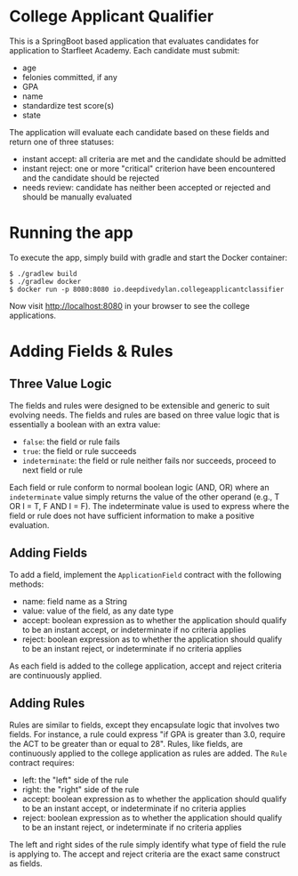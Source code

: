 # College Applicant Qualifier
This is a SpringBoot based application that evaluates candidates for application to Starfleet Academy. Each candidate must submit:
* age
* felonies committed, if any
* GPA
* name
* standardize test score(s)
* state

The application will evaluate each candidate based on these fields and return one of three statuses:
* instant accept: all criteria are met and the candidate should be admitted
* instant reject: one or more "critical" criterion have been encountered and the candidate should be rejected
* needs review: candidate has neither been accepted or rejected and should be manually evaluated

# Running the app

To execute the app, simply build with gradle and start the Docker container:
```
$ ./gradlew build
$ ./gradlew docker
$ docker run -p 8080:8080 io.deepdivedylan.collegeapplicantclassifier
```

Now visit [http://localhost:8080](http://localhost:8080) in your browser to see the college applications.

# Adding Fields & Rules
## Three Value Logic
The fields and rules were designed to be extensible and generic to suit evolving needs. The fields and rules are based on three value logic that is essentially a boolean with an extra value:
* `false`: the field or rule fails
* `true`: the field or rule succeeds
* `indeterminate`: the field or rule neither fails nor succeeds, proceed to next field or rule

Each field or rule conform to normal boolean logic (AND, OR) where an `indeterminate` value simply returns the value of the other operand (e.g., T OR I = T, F AND I = F). The indeterminate value is used to express where the field or rule does not have sufficient information to make a positive evaluation.

## Adding Fields
To add a field, implement the `ApplicationField` contract with the following methods:
* name: field name as a String
* value: value of the field, as any date type
* accept: boolean expression as to whether the application should qualify to be an instant accept, or indeterminate if no criteria applies
* reject: boolean expression as to whether the application should qualify to be an instant reject, or indeterminate if no criteria applies

As each field is added to the college application, accept and reject criteria are continuously applied.

## Adding Rules
Rules are similar to fields, except they encapsulate logic that involves two fields. For instance, a rule could express "if GPA is greater than 3.0, require the ACT to be greater than or equal to 28". Rules, like fields, are continuously applied to the college application as rules are added. The `Rule` contract requires:
* left: the "left" side of the rule
* right: the "right" side of the rule
* accept: boolean expression as to whether the application should qualify to be an instant accept, or indeterminate if no criteria applies
* reject: boolean expression as to whether the application should qualify to be an instant reject, or indeterminate if no criteria applies

The left and right sides of the rule simply identify what type of field the rule is applying to. The accept and reject criteria are the exact same construct as fields.
